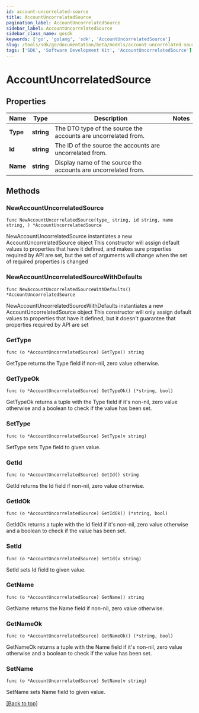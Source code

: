 ```yaml
---
id: account-uncorrelated-source
title: AccountUncorrelatedSource
pagination_label: AccountUncorrelatedSource
sidebar_label: AccountUncorrelatedSource
sidebar_class_name: gosdk
keywords: ['go', 'golang', 'sdk', 'AccountUncorrelatedSource'] 
slug: /tools/sdk/go/documentation/beta/models/account-uncorrelated-source
tags: ['SDK', 'Software Development Kit', 'AccountUncorrelatedSource']
---
```


# AccountUncorrelatedSource

## Properties

Name | Type | Description | Notes
------------ | ------------- | ------------- | -------------
**Type** | **string** | The DTO type of the source the accounts are uncorrelated from. | 
**Id** | **string** | The ID of the source the accounts are uncorrelated from. | 
**Name** | **string** | Display name of the source the accounts are uncorrelated from. | 

## Methods

### NewAccountUncorrelatedSource

`func NewAccountUncorrelatedSource(type_ string, id string, name string, ) *AccountUncorrelatedSource`

NewAccountUncorrelatedSource instantiates a new AccountUncorrelatedSource object
This constructor will assign default values to properties that have it defined,
and makes sure properties required by API are set, but the set of arguments
will change when the set of required properties is changed

### NewAccountUncorrelatedSourceWithDefaults

`func NewAccountUncorrelatedSourceWithDefaults() *AccountUncorrelatedSource`

NewAccountUncorrelatedSourceWithDefaults instantiates a new AccountUncorrelatedSource object
This constructor will only assign default values to properties that have it defined,
but it doesn't guarantee that properties required by API are set

### GetType

`func (o *AccountUncorrelatedSource) GetType() string`

GetType returns the Type field if non-nil, zero value otherwise.

### GetTypeOk

`func (o *AccountUncorrelatedSource) GetTypeOk() (*string, bool)`

GetTypeOk returns a tuple with the Type field if it's non-nil, zero value otherwise
and a boolean to check if the value has been set.

### SetType

`func (o *AccountUncorrelatedSource) SetType(v string)`

SetType sets Type field to given value.


### GetId

`func (o *AccountUncorrelatedSource) GetId() string`

GetId returns the Id field if non-nil, zero value otherwise.

### GetIdOk

`func (o *AccountUncorrelatedSource) GetIdOk() (*string, bool)`

GetIdOk returns a tuple with the Id field if it's non-nil, zero value otherwise
and a boolean to check if the value has been set.

### SetId

`func (o *AccountUncorrelatedSource) SetId(v string)`

SetId sets Id field to given value.


### GetName

`func (o *AccountUncorrelatedSource) GetName() string`

GetName returns the Name field if non-nil, zero value otherwise.

### GetNameOk

`func (o *AccountUncorrelatedSource) GetNameOk() (*string, bool)`

GetNameOk returns a tuple with the Name field if it's non-nil, zero value otherwise
and a boolean to check if the value has been set.

### SetName

`func (o *AccountUncorrelatedSource) SetName(v string)`

SetName sets Name field to given value.



[[Back to top]](#) 


